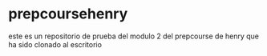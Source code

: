 # prepcoursehenry
este es un repositorio de prueba del modulo 2 del prepcourse de henry que ha sido clonado al escritorio

